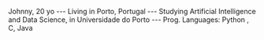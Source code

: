 Johnny, 20 yo --- 
Living in Porto, Portugal --- 
Studying Artificial Intelligence and Data Science, in Universidade do Porto --- 
Prog. Languages: Python , C, Java
